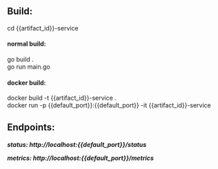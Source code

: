 <h2>Build:</h2>

cd {{artifact_id}}-service

<h4>normal build:</h4>
go build .
<br \>
go run main.go


<h4>docker build:</h4>
docker build -t {{artifact_id}}-service .
<br \>
docker run -p {{default_port}}:{{default_port}} -it {{artifact_id}}-service

<h2>Endpoints:</h2>
<h5>status: http://localhost:{{default_port}}/status

metrics: http://localhost:{{default_port}}/metrics</h5>